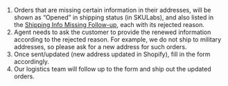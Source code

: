 1. Orders that are missing certain information in their addresses, will be shown as “Opened” in shipping status (in SKULabs), and also listed in the [Shipping Info Missing Follow-up](https://docs.google.com/spreadsheets/d/1JGEB4lF3NW7xdm78EnAu3EREmbbfI07jiRqdN3u9QWw/edit?usp=sharing), each with its rejected reason.  
2. Agent needs to ask the customer to provide the renewed information according to the rejected reason. For example, we do not ship to military addresses, so please ask for a new address for such orders.  
3. Once sent/updated (new address updated in Shopify), fill in the form accordingly.  
4. Our logistics team will follow up to the form and ship out the updated orders.